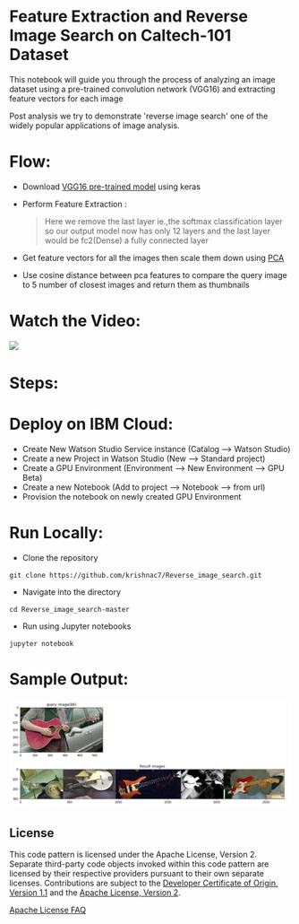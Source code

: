 # Feature Extraction and Reverse Image Search on Caltech-101 Dataset
This notebook will guide you through the process of analyzing an image dataset using a pre-trained convolution network (VGG16) and extracting feature vectors for each image

Post analysis we try to demonstrate 'reverse image search' one of the widely popular applications of image analysis.

# Flow:
* Download [VGG16 pre-trained model](https://keras.io/applications/#vgg16) using keras

* Perform Feature Extraction :
  >Here we remove the last layer ie.,the softmax classification layer so our output model now has only 12 layers and the last layer would be fc2(Dense) a fully connected layer
  
* Get feature vectors for all the images then scale them down using [PCA](https://scikit-learn.org/stable/modules/generated/sklearn.decomposition.PCA.html)

* Use cosine distance between pca features to compare the query image to 5 number of closest images and return them as thumbnails

# Watch the Video:
[![](http://img.youtube.com/vi/FpWsLvXFCy0/0.jpg)](https://youtu.be/FpWsLvXFCy0)



# Steps:

# Deploy on IBM Cloud:

* Create New Watson Studio Service instance (Catalog --> Watson Studio)
* Create a new Project in Watson Studio (New --> Standard project)
* Create a GPU Environment (Environment --> New Environment --> GPU Beta)
* Create a new Notebook (Add to project --> Notebook --> from url)
* Provision the notebook on newly created GPU Environment


# Run Locally:
* Clone the repository

```
git clone https://github.com/krishnac7/Reverse_image_search.git
```

* Navigate into the directory

```
cd Reverse_image_search-master
```

* Run using Jupyter notebooks

```
jupyter notebook
```

# Sample Output:

![sample output](./res/sample1.png)
<!-- keep this -->
## License

This code pattern is licensed under the Apache License, Version 2. Separate third-party code objects invoked within this code pattern are licensed by their respective providers pursuant to their own separate licenses. Contributions are subject to the [Developer Certificate of Origin, Version 1.1](https://developercertificate.org/) and the [Apache License, Version 2](https://www.apache.org/licenses/LICENSE-2.0.txt).

[Apache License FAQ](https://www.apache.org/foundation/license-faq.html#WhatDoesItMEAN)



